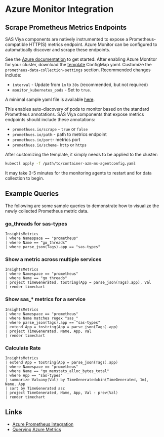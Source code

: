 # Azure Monitor Integration

## Scrape Prometheus Metrics Endpoints

SAS Viya components are natively instrumented to expose a Prometheus-compatible
HTTP(S) metrics endpoint. Azure Monitor can be configured to automatically
discover and scrape these endpoints.

See the [Azure documentation](https://docs.microsoft.com/en-us/azure/azure-monitor/insights/container-insights-prometheus-integration)
to get started. After enabling Azure Montitor for your cluster, download the
[template](https://github.com/microsoft/Docker-Provider/blob/ci_dev/kubernetes/container-azm-ms-agentconfig.yaml)
ConfigMap yaml. Customize the `prometheus-data-collection-settings` section.
Recommended changes include:

* `interval` - Update from `1m` to `30s` (recommended, but not required)
* `monitor_kubernetes_pods` - Set to `true`.

A minimal sample yaml file is available [here](container-azm-ms-agentconfig.yaml).

This enables auto-discovery of
pods to monitor based on the standard Prometheus annotations. SAS Viya
components that expose metrics endpoints should include these annotations:

* `promethues.io/scrape` - `true` or `false`
* `promethues.io/path` - path to metrics endpoint
* `promethues.io/port`- metrics port
* `promethues.io/scheme`- `http` or `https`

After customizing the template, it simply needs to be applied to the cluster:

```bash
kubectl apply -f /path/to/container-azm-ms-agentconfig.yaml
```

It may take 3-5 minutes for the monitoring agents to restart and for data
collection to begin.

## Example Queries

The following are some sample queries to demonstrate how to visualize the newly
collected Prometheus metric data.

### go_threads for sas-types

```text
InsightsMetrics
| where Namespace == "prometheus"
| where Name == "go_threads"
| where parse_json(Tags).app == "sas-types"
```

### Show a metric across multiple services

```text
InsightsMetrics
| where Namespace == "prometheus"
| where Name == "go_threads"
| project TimeGenerated, tostring(App = parse_json(Tags).app), Val
| render timechart
```

### Show sas_* metrics for a service

```text
InsightsMetrics
| where Namespace == "prometheus"
| where Name matches regex "sas_"
| where parse_json(Tags).app == "sas-types"
| extend App = tostring(App = parse_json(Tags).app)
| project TimeGenerated, Name, App, Val
| render timechart
```

### Calculate Rate

```text
InsightsMetrics
| extend App = tostring(App = parse_json(Tags).app)
| where Namespace == "prometheus"
| where Name == "go_memstats_alloc_bytes_total"
| where App == "sas-types"
| summarize Val=any(Val) by TimeGenerated=bin(TimeGenerated, 1m), Name, App
| sort by TimeGenerated asc
| project TimeGenerated, Name, App, Val - prev(Val)
| render timechart
```

## Links

* [Azure Prometheus Integration](https://docs.microsoft.com/en-us/azure/azure-monitor/insights/container-insights-prometheus-integration)
* [Querying Azure Metrics](https://docs.microsoft.com/en-us/azure/azure-monitor/insights/container-insights-log-search#search-logs-to-analyze-data)
